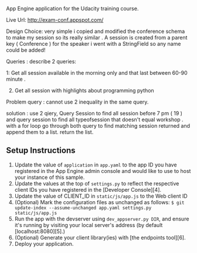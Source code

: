 App Engine application for the Udacity training course.

Live Url: http://exam-conf.appspot.com/

Design Choice:
very simple i copied and modified the conference schema to make my session so its really similar . A session 
is created from a parent key ( Conference )
for the speaker i went with a StringField so any name could be added!


Queries : describe 2 queries:

1:  Get all session available in the morning only and that last between 60-90 minute . 

2. Get all session with highlights about programming python

Problem query : cannot use 2 inequality in the same query.

solution : use 2 qiery, Query Session to find all session before 7 pm ( 19 ) and query session to find all typeofsession that doesn't equal workshop . with a for loop go through both query to find matching session returned and append them to a list. return the list.  


## Setup Instructions
1. Update the value of `application` in `app.yaml` to the app ID you
   have registered in the App Engine admin console and would like to use to host
   your instance of this sample.
2. Update the values at the top of `settings.py` to
   reflect the respective client IDs you have registered in the
   [Developer Console][4].
3. Update the value of CLIENT_ID in `static/js/app.js` to the Web client ID
4. (Optional) Mark the configuration files as unchanged as follows:
   `$ git update-index --assume-unchanged app.yaml settings.py static/js/app.js`
5. Run the app with the devserver using `dev_appserver.py DIR`, and ensure it's running by visiting your local server's address (by default [localhost:8080][5].)
6. (Optional) Generate your client library(ies) with [the endpoints tool][6].
7. Deploy your application.
